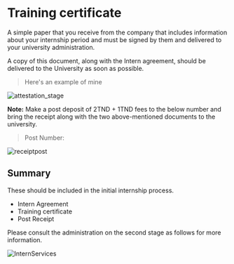 # Training certificate

A simple paper that you receive from the company that includes information about your internship period and must be signed by them and delivered to your university administration.

 A copy of this document, along with the Intern agreement, should be delivered to the University as soon as possible.
> Here's an example of mine

![attestation_stage]()

**Note:** Make a post deposit of 2TND + 1TND fees to the below number and bring the receipt along with the two above-mentioned documents to the university.
> Post Number: 

![receiptpost]()



## Summary
These should be included in the initial internship process.
- Intern Agreement
- Training certificate
- Post Receipt


Please consult the administration on the second stage as follows for more information.

![InternServices]()
